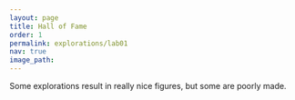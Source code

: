 ```yaml
---
layout: page
title: Hall of Fame
order: 1
permalink: explorations/lab01
nav: true
image_path: 
---
```


Some explorations result in really nice figures, but some
are poorly made.
